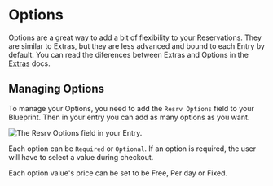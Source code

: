 # Options

Options are a great way to add a bit of flexibility to your Reservations. They are similar to Extras, but they are less advanced and bound to each Entry by default. You can read the diferences between Extras and Options in the [Extras](./extras#extras-or-options) docs.

## Managing Options

To manage your Options, you need to add the `Resrv Options` field to your Blueprint. Then in your entry you can add as many options as you want.

<Image src="./img/resrv-options-field.webp" alt="The Resrv Options field in your Entry." />

Each option can be `Required` or `Optional`. If an option is required, the user will have to select a value during checkout.

Each option value's price can be set to be Free, Per day or Fixed.